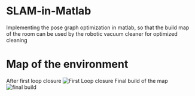 # SLAM-in-Matlab
Implementing the pose graph optimization in matlab, so that the build map of the room can be used by the robotic vacuum cleaner for optimized cleaning
# Map of the environment 
After first loop closure
![First Loop closure](https://user-images.githubusercontent.com/68220390/176094505-8a690d08-6cdb-42fc-bb87-5fa5928cd3c5.png)
Final build of the map
![final build](https://user-images.githubusercontent.com/68220390/176094579-a19405da-6354-4e6e-8092-cca92df8f635.png)


